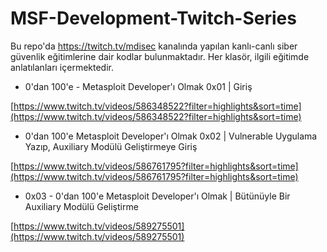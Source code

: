 # MSF-Development-Twitch-Series
Bu repo'da https://twitch.tv/mdisec kanalında yapılan kanlı-canlı siber güvenlik eğitimlerine dair kodlar bulunmaktadır. Her klasör, ilgili eğitimde anlatılanları içermektedir.


- 0'dan 100'e - Metasploit Developer'ı Olmak 0x01 | Giriş

[https://www.twitch.tv/videos/586348522?filter=highlights&sort=time](https://www.twitch.tv/videos/586348522?filter=highlights&sort=time)

- 0'dan 100'e Metasploit Developer'ı Olmak 0x02 | Vulnerable Uygulama Yazıp, Auxiliary Modülü Geliştirmeye Giriş

[https://www.twitch.tv/videos/586761795?filter=highlights&sort=time](https://www.twitch.tv/videos/586761795?filter=highlights&sort=time)


- 0x03 - 0'dan 100'e Metasploit Developer'ı Olmak | Bütünüyle Bir Auxiliary Modülü Geliştirme

[https://www.twitch.tv/videos/589275501](https://www.twitch.tv/videos/589275501)

